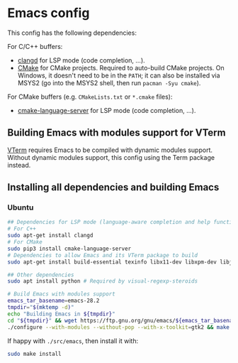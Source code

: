 # Emacs config

This config has the following dependencies:

For C/C++ buffers:
- [clangd](https://emacs-lsp.github.io/lsp-mode/page/lsp-clangd/) for LSP mode (code completion, ...).
- [CMake](https://cmake.org/download/) for CMake projects. Required to auto-build CMake projects. On Windows, it doesn't need to be in the `PATH`; it can also be installed via MSYS2 (go into the MSYS2 shell, then run `pacman -Syu cmake`).

For CMake buffers (e.g. `CMakeLists.txt` or `*.cmake` files):
- [cmake-language-server](https://emacs-lsp.github.io/lsp-mode/page/lsp-cmake/) for LSP mode (code completion, ...).

## Building Emacs with modules support for VTerm

[VTerm](https://github.com/akermu/emacs-libvterm) requires Emacs to be compiled with dynamic modules support. Without dynamic modules support, this config using the Term package instead.

## Installing all dependencies and building Emacs

### Ubuntu

```bash
## Dependencies for LSP mode (language-aware completion and help functions)
# For C++
sudo apt-get install clangd
# For CMake
sudo pip3 install cmake-language-server
# Dependencies to allow Emacs and its VTerm package to build
sudo apt-get install build-essential texinfo libx11-dev libxpm-dev libjpeg-dev libpng-dev libgif-dev libtiff-dev libncurses-dev automake autoconf libgtk2.0-dev libtool-bin

## Other dependencies
sudo apt install python # Required by visual-regexp-steroids

# Build Emacs with modules support
emacs_tar_basename=emacs-28.2
tmpdir="$(mktemp -d)"
echo "Building Emacs in ${tmpdir}"
cd "${tmpdir}" && wget https://ftp.gnu.org/gnu/emacs/${emacs_tar_basename}.tar.xz && tar -xJf ${emacs_tar_basename}.tar.xz && cd ${emacs_tar_basename}
./configure --with-modules --without-pop --with-x-toolkit=gtk2 && make -j10
```

If happy with `./src/emacs`, then install it with:

```bash
sudo make install
```


